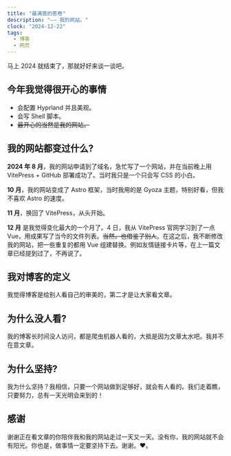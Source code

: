 ```yaml
---
title: "最满意的答卷"
description: "—— 我的网站。"
clock: "2024-12-22"
tags:
  - 博客
  - 网页
---
```


马上 2024 就结束了，那就好好来谈一谈吧。

## 今年我觉得很开心的事情
- 会配置 Hyprland 并且美观。
- 会写 Shell 脚本。
- ~~最开心的当然是我的网站。~~

## 我的网站都变过什么?
**2024 年 8 月**，我的网站申请到了域名，急忙写了一个网站，并在当前晚上用 VitePress + GitHub 部署成功了。当时我只是一个只会写 CSS 的小白。


**10 月**，我的网站变成了 Astro 框架，当时我用的是 Gyoza 主题，特别好看，但我不喜欢 Astro 的速度。

**11 月**，换回了 VitePress，从头开始。

**12 月** 是我觉得变化最大的一个月了。4 日，我从 VitePress 官网学习到了一点 Vue，用成果写了当今的文件列表。~~当然，也借鉴了别人~~。在这之后，我不断修改我的网站，把一些重复的都用 Vue 组建替换。例如友情链接卡片等，在上一篇文章已经提到过了，不再说了。

## 我对博客的定义
我觉得博客是给别人看自己的审美的，第二才是让大家看文章。

## 为什么没人看?
我的博客长时间没人访问，都是爬虫机器人看的，大抵是因为文章太水吧。我并不在意文章。


## 为什么坚持?
我为什么坚持？我相信，只要一个网站做到足够好，就会有人看的。我们走着瞧，只要努力，总有一天光明会来到的！

## 感谢
谢谢正在看文章的你陪伴我和我的网站走过一天又一天。没有你，我的网站就不会有阳光。你也是，做事情一定要坚持下去。谢谢。♥️。